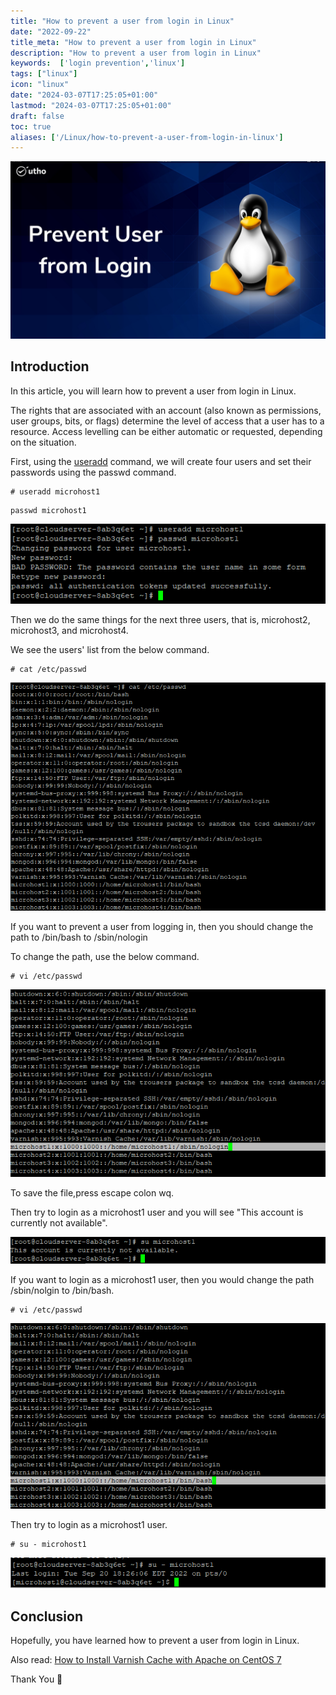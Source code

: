 ```yaml
---
title: "How to prevent a user from login in Linux"
date: "2022-09-22"
title_meta: "How to prevent a user from login in Linux"
description: "How to prevent a user from login in Linux"
keywords:  ['login prevention','linux']
tags: ["linux"]
icon: "linux"
date: "2024-03-07T17:25:05+01:00"
lastmod: "2024-03-07T17:25:05+01:00" 
draft: false
toc: true
aliases: ['/Linux/how-to-prevent-a-user-from-login-in-linux']
---
```


![How to prevent a user from login in Linux](images/How-to-prevent-a-user-from-login-in-Linux_utho.jpg)

## Introduction

In this article, you will learn how to prevent a user from login in Linux.

The rights that are associated with an account (also known as permissions, user groups, bits, or flags) determine the level of access that a user has to a resource. Access levelling can be either automatic or requested, depending on the situation.

First, using the [useradd](https://pl.wikipedia.org/wiki/Useradd) command, we will create four users and set their passwords using the passwd command.

```
# useradd microhost1
```

```
passwd microhost1
```

![command output](images/1.1.png)

Then we do the same things for the next three users, that is, microhost2, microhost3, and microhost4.

We see the users' list from the below command.

```
# cat /etc/passwd
```

![command output](images/1.2.png)

If you want to prevent a user from logging in, then you should change the path to /bin/bash to /sbin/nologin

To change the path, use the below command.

```
# vi /etc/passwd
```

![command output](images/1.3.png)

To save the file,press escape colon wq.

Then try to login as a microhost1 user and you will see "This account is currently not available".

![command output](images/1.4.png)

If you want to login as a microhost1 user, then you would change the path /sbin/nolgin to /bin/bash.

```
# vi /etc/passwd
```

![command output](images/1.5.png)

Then try to login as a microhost1 user.

```
# su - microhost1
```

![command output](images/1.6.png)

## Conclusion

Hopefully, you have learned how to prevent a user from login in Linux.

Also read: [How to Install Varnish Cache with Apache on CentOS 7](https://utho.com/docs/tutorial/how-to-install-varnish-cache-with-apache-on-centos-7/)

Thank You 🙂

